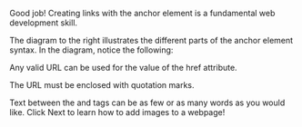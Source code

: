 Good job! Creating links with the anchor element is a fundamental web development skill.

The diagram to the right illustrates the different parts of the anchor element syntax. In the diagram, notice the following:

Any valid URL can be used for the value of the href attribute.

The URL must be enclosed with quotation marks.

Text between the <a> and </a> tags can be as few or as many words as you would like.
Click Next to learn how to add images to a webpage!
